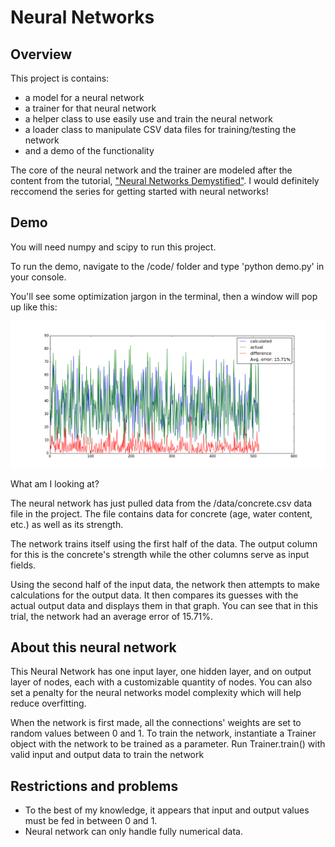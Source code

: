 # Neural Networks

## Overview

This project is contains:
- a model for a neural network
- a trainer for that neural network
- a helper class to use easily use and train the neural network
- a loader class to manipulate CSV data files for training/testing the network
- and a demo of the functionality

The core of the neural network and the trainer are modeled after the content from the tutorial, ["Neural Networks Demystified"](https://www.youtube.com/watch?v=bxe2T-V8XRs). I would definitely reccomend the series for getting started with neural networks!

## Demo

You will need numpy and scipy to run this project.

To run the demo, navigate to the /code/ folder and type 'python demo.py' in your console.

You'll see some optimization jargon in the terminal, then a window will pop up like this:

![screenshot][screenshot]

What am I looking at?

The neural network has just pulled data from the /data/concrete.csv data file in the project. The file contains data for concrete (age, water content, etc.) as well as its strength. 

The network trains itself using the first half of the data. The output column for this is the concrete's strength while the other columns serve as input fields.

Using the second half of the input data, the network then attempts to make calculations for the output data. It then compares its guesses with the actual output data and displays them in that graph. You can see that in this trial, the network had an average error of 15.71%.

[screenshot]: ./figure1.png "Visualization"

## About this neural network

This Neural Network has one input layer, one hidden layer, and on output layer
of nodes, each with a customizable quantity of nodes. You can also set a penalty
for the neural networks model complexity which will help reduce overfitting.

When the network is first made, all the connections' weights are set to random
values between 0 and 1. To train the network, instantiate a Trainer object with
the network to be trained as a parameter. Run Trainer.train() with valid input
and output data to train the network

## Restrictions and problems

* To the best of my knowledge, it appears that input and output values must be
fed in between 0 and 1.
* Neural network can only handle fully numerical data.
